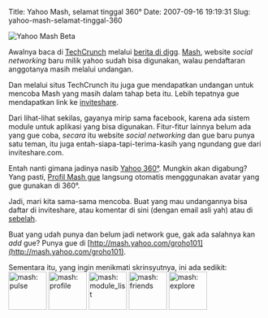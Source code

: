 Title: Yahoo Mash, selamat tinggal 360&deg;
Date: 2007-09-16 19:19:31
Slug: yahoo-mash-selamat-tinggal-360

![Yahoo Mash Beta](http://kriwil.com/images/2.png "Mash")

Awalnya baca di [TechCrunch](http://www.techcrunch.com/2007/09/14/yahoo-invites-us-into-mash-its-new-social-network/)  melalui [berita di digg](http://digg.com/tech_news/Yahoo_Invites_Us_Into_Mash_Its_New_Social_Network).
[Mash](http://mash.yahoo.com), website _social networking_ baru milik yahoo sudah bisa digunakan, walau pendaftaran anggotanya masih melalui undangan.

Dan melalui situs TechCrunch itu juga gue mendapatkan undangan untuk mencoba Mash yang masih dalam tahap beta itu. Lebih tepatnya gue mendapatkan link ke [inviteshare](http://www.inviteshare.com/site.php?id=50).

Dari lihat-lihat sekilas, gayanya mirip sama facebook, karena ada sistem module untuk aplikasi yang bisa digunakan. Fitur-fitur lainnya belum ada yang gue coba, _secara_ itu website _social networking_ dan gue baru punya satu teman, itu juga entah-siapa-tapi-terima-kasih yang ngundang gue dari inviteshare.com.

Entah nanti gimana jadinya nasib [Yahoo 360&deg;](http://360.yahoo.com/). Mungkin akan digabung? Yang pasti, [Profil Mash gue](http://mash.yahoo.com/groho101) langsung otomatis mengggunakan avatar yang gue gunakan di 360&deg;.

Jadi, mari kita sama-sama mencoba. Buat yang mau undangannya bisa daftar di inviteshare, atau komentar di sini (dengan email asli yah) atau di [sebelah](http://kriwil.com/note/yahoo-mash).

Buat yang udah punya dan belum jadi network gue, gak ada salahnya kan _add_ gue? Punya gue di [http://mash.yahoo.com/groho101](http://mash.yahoo.com/groho101).

Sementara itu, yang ingin menikmati skrinsyutnya, ini ada sedikit:
<a href="http://www.flickr.com/photos/kriwil/1394381688/" title="Photo Sharing"><img src="http://farm2.static.flickr.com/1033/1394381688_e46aad4774_s.jpg" width="75" height="75" alt="mash: pulse" /></a>
<a href="http://www.flickr.com/photos/kriwil/1394381676/" title="Photo Sharing"><img src="http://farm2.static.flickr.com/1037/1394381676_448acfc6c7_s.jpg" width="75" height="75" alt="mash: profile" /></a>
<a href="http://www.flickr.com/photos/kriwil/1394381674/" title="Photo Sharing"><img src="http://farm2.static.flickr.com/1281/1394381674_75b149754e_s.jpg" width="75" height="75" alt="mash: module_list" /></a>
<a href="http://www.flickr.com/photos/kriwil/1394381670/" title="Photo Sharing"><img src="http://farm2.static.flickr.com/1321/1394381670_a253ec2ad3_s.jpg" width="75" height="75" alt="mash: friends" /></a>
<a href="http://www.flickr.com/photos/kriwil/1394381666/" title="Photo Sharing"><img src="http://farm2.static.flickr.com/1063/1394381666_2c9e76d5fc_s.jpg" width="75" height="75" alt="mash: explore" /></a>